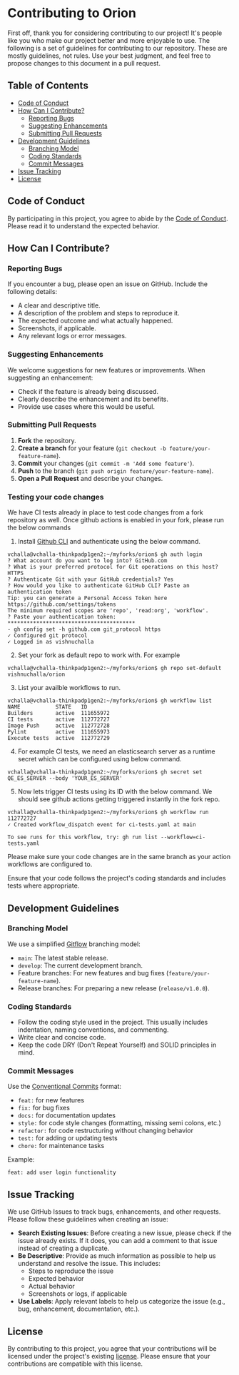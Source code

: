 # Contributing to Orion

First off, thank you for considering contributing to our project! It's people like you who make our project better and more enjoyable to use. The following is a set of guidelines for contributing to our repository. These are mostly guidelines, not rules. Use your best judgment, and feel free to propose changes to this document in a pull request.

## Table of Contents

- [Code of Conduct](#code-of-conduct)
- [How Can I Contribute?](#how-can-i-contribute)
  - [Reporting Bugs](#reporting-bugs)
  - [Suggesting Enhancements](#suggesting-enhancements)
  - [Submitting Pull Requests](#submitting-pull-requests)
- [Development Guidelines](#development-guidelines)
  - [Branching Model](#branching-model)
  - [Coding Standards](#coding-standards)
  - [Commit Messages](#commit-messages)
- [Issue Tracking](#issue-tracking)
- [License](#license)

## Code of Conduct

By participating in this project, you agree to abide by the [Code of Conduct](CODE_OF_CONDUCT.md). Please read it to understand the expected behavior.

## How Can I Contribute?

### Reporting Bugs

If you encounter a bug, please open an issue on GitHub. Include the following details:

- A clear and descriptive title.
- A description of the problem and steps to reproduce it.
- The expected outcome and what actually happened.
- Screenshots, if applicable.
- Any relevant logs or error messages.

### Suggesting Enhancements

We welcome suggestions for new features or improvements. When suggesting an enhancement:

- Check if the feature is already being discussed.
- Clearly describe the enhancement and its benefits.
- Provide use cases where this would be useful.

### Submitting Pull Requests

1. **Fork** the repository.
2. **Create a branch** for your feature (`git checkout -b feature/your-feature-name`).
3. **Commit** your changes (`git commit -m 'Add some feature'`).
4. **Push** to the branch (`git push origin feature/your-feature-name`).
5. **Open a Pull Request** and describe your changes.

### Testing your code changes

We have CI tests already in place to test code changes from a fork repository as well. Once github actions is enabled in your fork, please run the below commands 

1. Install [Github CLI](https://cli.github.com/) and authenticate using the below command.
```
vchalla@vchalla-thinkpadp1gen2:~/myforks/orion$ gh auth login
? What account do you want to log into? GitHub.com
? What is your preferred protocol for Git operations on this host? HTTPS
? Authenticate Git with your GitHub credentials? Yes
? How would you like to authenticate GitHub CLI? Paste an authentication token
Tip: you can generate a Personal Access Token here https://github.com/settings/tokens
The minimum required scopes are 'repo', 'read:org', 'workflow'.
? Paste your authentication token: ****************************************
- gh config set -h github.com git_protocol https
✓ Configured git protocol
✓ Logged in as vishnuchalla
```
2. Set your fork as default repo to work with. For example
```
vchalla@vchalla-thinkpadp1gen2:~/myforks/orion$ gh repo set-default vishnuchalla/orion
```
3. List your availble workflows to run.
```
vchalla@vchalla-thinkpadp1gen2:~/myforks/orion$ gh workflow list
NAME           STATE   ID       
Builders       active  111655972
CI tests       active  112772727
Image Push     active  112772728
Pylint         active  111655973
Execute tests  active  112772729
```
4. For example CI tests, we need an elasticsearch server as a runtime secret which can be configured using below command.
```
vchalla@vchalla-thinkpadp1gen2:~/myforks/orion$ gh secret set QE_ES_SERVER --body 'YOUR_ES_SERVER'
```
5. Now lets trigger CI tests using its ID with the below command. We should see github actions getting triggered instantly in the fork repo.
```
vchalla@vchalla-thinkpadp1gen2:~/myforks/orion$ gh workflow run 112772727
✓ Created workflow_dispatch event for ci-tests.yaml at main

To see runs for this workflow, try: gh run list --workflow=ci-tests.yaml
```
Please make sure your code changes are in the same branch as your action workflows are configured to.

Ensure that your code follows the project's coding standards and includes tests where appropriate.

## Development Guidelines

### Branching Model

We use a simplified [Gitflow](https://www.atlassian.com/git/tutorials/comparing-workflows/gitflow-workflow) branching model:

- `main`: The latest stable release.
- `develop`: The current development branch.
- Feature branches: For new features and bug fixes (`feature/your-feature-name`).
- Release branches: For preparing a new release (`release/v1.0.0`).

### Coding Standards

- Follow the coding style used in the project. This usually includes indentation, naming conventions, and commenting.
- Write clear and concise code.
- Keep the code DRY (Don't Repeat Yourself) and SOLID principles in mind.

### Commit Messages

Use the [Conventional Commits](https://www.conventionalcommits.org/en/v1.0.0/) format:
- `feat:` for new features
- `fix:` for bug fixes
- `docs:` for documentation updates
- `style:` for code style changes (formatting, missing semi colons, etc.)
- `refactor:` for code restructuring without changing behavior
- `test:` for adding or updating tests
- `chore:` for maintenance tasks

Example:
```
feat: add user login functionality
```

## Issue Tracking

We use GitHub Issues to track bugs, enhancements, and other requests. Please follow these guidelines when creating an issue:

* **Search Existing Issues**: Before creating a new issue, please check if the issue already exists. If it does, you can add a comment to that issue instead of creating a duplicate.
* **Be Descriptive**: Provide as much information as possible to help us understand and resolve the issue. This includes:
  * Steps to reproduce the issue
  * Expected behavior
  * Actual behavior
  * Screenshots or logs, if applicable
* **Use Labels**: Apply relevant labels to help us categorize the issue (e.g., bug, enhancement, documentation, etc.).

## License

By contributing to this project, you agree that your contributions will be licensed under the project's existing [license](LICENSE). Please ensure that your contributions are compatible with this license.